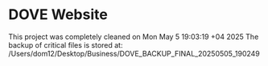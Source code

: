 # DOVE Website
This project was completely cleaned on Mon May  5 19:03:19 +04 2025
The backup of critical files is stored at: /Users/dom12/Desktop/Business/DOVE_BACKUP_FINAL_20250505_190249
